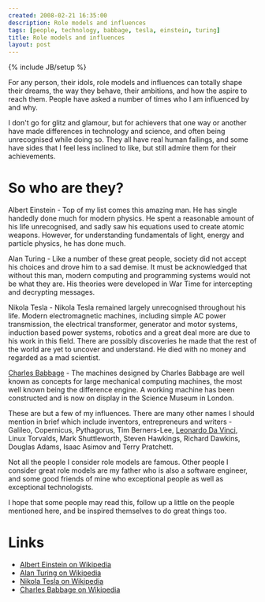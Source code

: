```yaml
---
created: 2008-02-21 16:35:00
description: Role models and influences
tags: [people, technology, babbage, tesla, einstein, turing]
title: Role models and influences
layout: post
---
```

{% include JB/setup %}

For any person, their idols, role models and influences can totally shape their dreams, the way they behave, their ambitions, and how the aspire to reach them. People have asked a number of times who I am influenced by and why.

I don't go for glitz and glamour, but for achievers that one way or another have made differences in technology and science, and often being unrecognised while doing so. They all have real human failings, and some have sides that I feel less inclined to like, but still admire them for their achievements.

# So who are they?

Albert Einstein - Top of my list comes this amazing man. He has single handedly done much for modern physics. He spent a reasonable amount of his life unrecognised, and sadly saw his equations used to create atomic weapons. However, for understanding fundamentals of light, energy and particle physics, he has done much.

Alan Turing - Like a number of these great people, society did not accept his choices and drove him to a sad demise. It must be acknowledged that without this man, modern computing and programming systems would not be what they are. His theories were developed in War Time for intercepting and decrypting messages.

Nikola Tesla - Nikola Tesla remained largely unrecognised throughout his life. Modern electromagnetic machines, including simple AC power transmission, the electrical transformer, generator and motor systems, induction based power systems, robotics and a great deal more are due to his work in this field. There are possibly discoveries he made that the rest of the world are yet to uncover and understand. He died with no money and regarded as a mad scientist.

[Charles Babbage](http://orionrobots.co.uk/Charles+Babbage) - The machines designed by Charles Babbage are well known as concepts for large mechanical computing machines, the most well known being the difference engine. A working machine has been constructed and is now on display in the Science Museum in London.

These are but a few of my influences. There are many other names I should mention in brief which include inventors, entrepreneurs and writers - Galileo, Copernicus, Pythagorus, Tim Berners-Lee, [Leonardo Da Vinci](http://orionrobots.co.uk/Leonardo+Da+Vinci), Linux Torvalds, Mark Shuttleworth, Steven Hawkings, Richard Dawkins, Douglas Adams, Isaac Asimov and Terry Pratchett.

Not all the people I consider role models are famous. Other people I consider great role models are my father who is also a software engineer, and some good friends of mine who exceptional people as well as exceptional technologists.

I hope that some people may read this, follow up a little on the people mentioned here, and be inspired themselves to do great things too.

# Links

* [Albert Einstein on Wikipedia](http://en.wikipedia.org/wiki/Albert_Einstein)
* [Alan Turing on Wikipedia](http://en.wikipedia.org/wiki/Alan_Turing)
* [Nikola Tesla on Wikipedia](http://en.wikipedia.org/wiki/Nikola_Tesla)
* [Charles Babbage on Wikipedia](http://en.wikipedia.org/wiki/Charles_Babbage)

